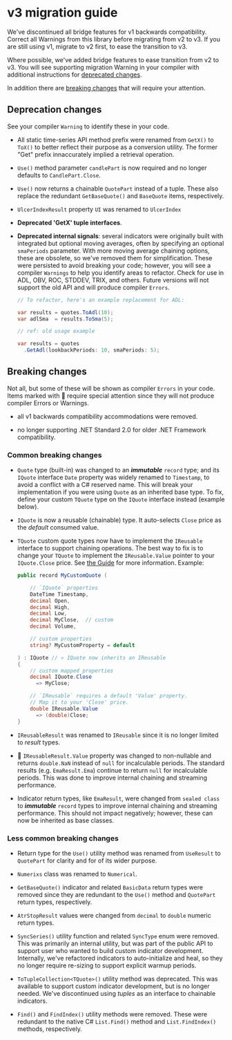 # v3 migration guide

We've discontinued all bridge features for v1 backwards compatibility.
Correct all Warnings from this library before migrating from v2 to v3.
If you are still using v1, migrate to v2 first, to ease the transition to v3.

Where possible, we've added bridge features to ease transition from v2 to v3.
You will see supporting migration Warning in your compiler with additional instructions for [deprecated changes](#deprecation-changes).

In addition there are [breaking changes](#breaking-changes) that will require your attention.

## Deprecation changes

See your compiler `Warning` to identify these in your code.

- All static time-series API method prefix were renamed from `GetX()` to `ToX()` to better reflect their purpose as a conversion utility.  The former "Get" prefix innaccurately implied a retrieval operation.

- `Use()` method parameter `candlePart` is now required and no longer defaults to `CandlePart.Close`.
- `Use()` now returns a chainable `QuotePart` instead of a tuple.  These also replace the redundant `GetBaseQuote()` and `BaseQuote` items, respectively.

- `UlcerIndexResult` property `UI` was renamed to `UlcerIndex`

- **Deprecated 'GetX' tuple interfaces**.

- **Deprecated internal signals**: several indicators were originally built with integrated but optional
  moving averages, often by specifying an optional `smaPeriods` parameter.  With more moving average chaining options,
  these are obsolete, so we've removed them for simplification.  These were persisted to avoid breaking your code;
  however, you will see a compiler `Warnings` to help you identify areas to refactor.  Check for use in ADL, OBV, ROC, STDDEV, TRIX, and others.
  Future versions will not support the old API and will produce compiler `Errors`.

  ```csharp
  // To refactor, here's an example replacement for ADL:

  var results = quotes.ToAdl(10);
  var adlSma  = results.ToSma(5);

  // ref: old usage example

  var results = quotes
    .GetAdl(lookbackPeriods: 10, smaPeriods: 5);
  ```

## Breaking changes

Not all, but some of these will be shown as compiler `Errors` in your code.
Items marked with &#128681; require special attention since they will not produce compiler Errors or Warnings.

- all v1 backwards compatibility accommodations were removed.

- no longer supporting .NET Standard 2.0 for older .NET Framework compatibility.

### Common breaking changes

- `Quote` type (built-in) was changed to an _**immutable**_ `record` type; and its `IQuote` interface `Date` property was widely renamed to `Timestamp`, to avoid a conflict with a C# reserved name.  This will break your implementation if you were using `Quote` as an inherited base type.  To fix, define your custom `TQuote` type on the `IQuote` interface instead (example below).

- `IQuote` is now a reusable (chainable) type.  It auto-selects `Close` price as the _default_ consumed value.

- `TQuote` custom quote types now have to implement the `IReusable` interface to support chaining operations.  The best way to fix is to change your `TQuote` to implement the `IReusable.Value` pointer to your `IQuote.Close` price. See [the Guide](/guide) for more information.  Example:

  ```csharp
  public record MyCustomQuote (

      // `IQuote` properties
      DateTime Timestamp,
      decimal Open,
      decimal High,
      decimal Low,
      decimal MyClose,  // custom
      decimal Volume,

      // custom properties
      string? MyCustomProperty = default

  ) : IQuote // » IQuote now inherits an IReusable
  {
      // custom mapped properties
      decimal IQuote.Close
        => MyClose;

      // `IReusable` requires a default 'Value' property.
      // Map it to your 'Close' price.
      double IReusable.Value
        => (double)Close;
  }
  ```

- `IReusableResult` was renamed to `IReusable` since it is no longer limited to _result_ types.

- &#128681; `IReusableResult.Value` property was changed to non-nullable and returns `double.NaN` instead of `null` for incalculable periods.  The standard results (e.g. `EmaResult.Ema`) continue to return `null` for incalculable periods.  This was done to improve internal chaining and streaming performance.

- Indicator return types, like `EmaResult`, were changed from `sealed class` to _**immutable**_ `record` types to improve internal chaining and streaming performance.  This should not impact negatively; however, these can now be inherited as base classes.

### Less common breaking changes

- Return type for the `Use()` utility method was renamed from `UseResult` to `QuotePart` for clarity and for of its wider purpose.

- `Numerixs` class was renamed to `Numerical`.

- `GetBaseQuote()` indicator and related `BasicData` return types were removed since they are redundant to the `Use()` method and `QuotePart` return types, respectively.

- `AtrStopResult` values were changed from `decimal` to `double` numeric return types.

- `SyncSeries()` utility function and related `SyncType` enum were removed.  This was primarily an internal utility, but was part of the public API to support user who wanted to build custom indicator development.  Internally, we've refactored indicators to auto-initialize and heal, so they no longer require re-sizing to support explicit warmup periods.

- `ToTupleCollection<TQuote>()` utility method was deprecated.  This was available to support custom indicator development, but is no longer needed.  We've discontinued using _tuples_ as an interface to chainable indicators.

- `Find()` and `FindIndex()` utility methods were removed.  These were redundant to the native C# `List.Find()` method and `List.FindIndex()` methods, respectively.

